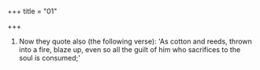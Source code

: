+++
title = "01"

+++
1. Now they quote also (the following verse): 'As cotton and reeds, thrown into a fire, blaze up, even so all the guilt of him who sacrifices to the soul is consumed;'
